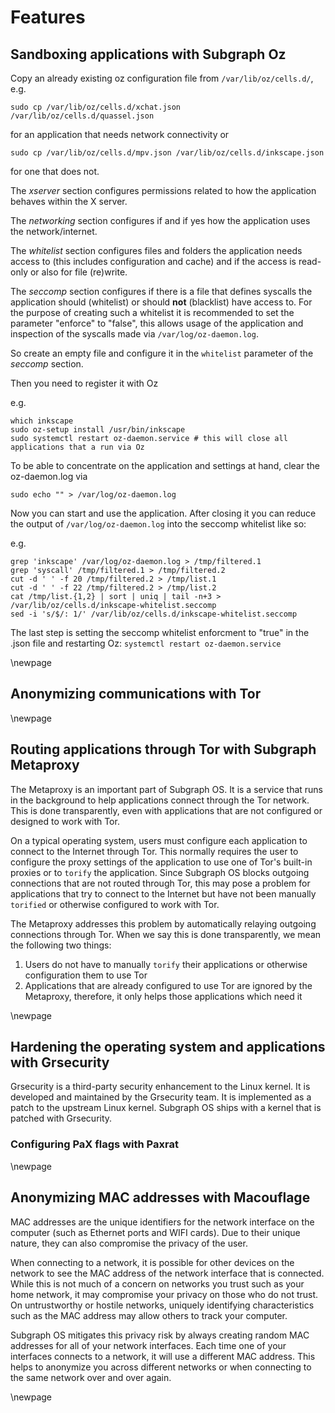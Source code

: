 # Features

## Sandboxing applications with Subgraph Oz

Copy an already existing oz configuration file from `/var/lib/oz/cells.d/`, e.g.

```
sudo cp /var/lib/oz/cells.d/xchat.json /var/lib/oz/cells.d/quassel.json
```

for an application that needs network connectivity or

```
sudo cp /var/lib/oz/cells.d/mpv.json /var/lib/oz/cells.d/inkscape.json
```

for one that does not.

The *xserver* section configures permissions related to how the application behaves within the X server.

The *networking* section configures if and if yes how the application uses the network/internet.

The *whitelist* section configures files and folders the application needs access to (this includes configuration and cache) and if the access is read-only or also for file (re)write.

The *seccomp* section configures if there is a file that defines syscalls the application should (whitelist) or should **not** (blacklist) have access to. For the purpose of creating such a whitelist it is recommended to set the parameter "enforce" to "false", this allows usage of the application and inspection of the syscalls made via `/var/log/oz-daemon.log`.

So create an empty file and configure it in the `whitelist` parameter of the *seccomp* section.

Then you need to register it with Oz

e.g.

```
which inkscape
sudo oz-setup install /usr/bin/inkscape
sudo systemctl restart oz-daemon.service # this will close all applications that a run via Oz
```

To be able to concentrate on the application and settings at hand, clear the oz-daemon.log via

```
sudo echo "" > /var/log/oz-daemon.log
```

Now you can start and use the application. After closing it you can reduce the output of `/var/log/oz-daemon.log` into the seccomp whitelist like so:

e.g.

```
grep 'inkscape' /var/log/oz-daemon.log > /tmp/filtered.1
grep 'syscall' /tmp/filtered.1 > /tmp/filtered.2
cut -d ' ' -f 20 /tmp/filtered.2 > /tmp/list.1
cut -d ' ' -f 22 /tmp/filtered.2 > /tmp/list.2
cat /tmp/list.{1,2} | sort | uniq | tail -n+3 > /var/lib/oz/cells.d/inkscape-whitelist.seccomp
sed -i 's/$/: 1/' /var/lib/oz/cells.d/inkscape-whitelist.seccomp
```

The last step is setting the seccomp whitelist enforcment to "true" in the .json file and restarting Oz: `systemctl restart oz-daemon.service`



\newpage

## Anonymizing communications with Tor
\newpage

## Routing applications through Tor with Subgraph Metaproxy

The Metaproxy is an important part of Subgraph OS. It is a service that runs in 
the background to help applications connect through the Tor network. This is 
done transparently, even with applications that are not configured or designed
to work with Tor. 

On a typical operating system, users must configure each application to connect 
to the Internet through Tor. This normally requires the user to configure the 
proxy settings of the application to use one of Tor's built-in proxies or to 
`torify` the application. Since Subgraph OS blocks outgoing connections that are 
not routed through Tor, this may pose a problem for applications that try to 
connect to the Internet but have not been manually `torified` or otherwise 
configured to work with Tor.

The Metaproxy addresses this problem by automatically relaying outgoing
connections through Tor. When we say this is done transparently, we mean the
following two things:

1. Users do not have to manually `torify` their applications or otherwise
configuration them to use Tor
2. Applications that are already configured to use Tor are ignored by the 
Metaproxy, therefore, it only helps those applications which need it

\newpage

## Hardening the operating system and applications with Grsecurity

Grsecurity is a third-party security enhancement to the Linux kernel. It is 
developed and maintained by the Grsecurity team. It is implemented as a patch
to the upstream Linux kernel. Subgraph OS ships with a kernel that is patched
with Grsecurity.

### Configuring PaX flags with Paxrat

\newpage

## Anonymizing MAC addresses with Macouflage

MAC addresses are the unique identifiers for the network interface on the computer
(such as Ethernet ports and WIFI cards). Due to their unique nature, they can
also compromise the privacy of the user. 

When connecting to a network, it is possible for other devices on the network to 
see the MAC address of the network interface that is connected. While this is 
not much of a concern on networks you trust such as your home network, it may 
compromise your privacy on those who do not trust. On untrustworthy or hostile
networks, uniquely identifying characteristics such as the MAC address may
allow others to track your computer.

Subgraph OS mitigates this privacy risk by always creating random MAC 
addresses for all of your network interfaces. Each time one of your interfaces 
connects to a network, it will use a different MAC address. This helps to 
anonymize you across different networks or when connecting to the same network 
over and over again.

\newpage
